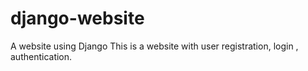 # django-website
A website using Django
This is a website with user registration, login , authentication.
